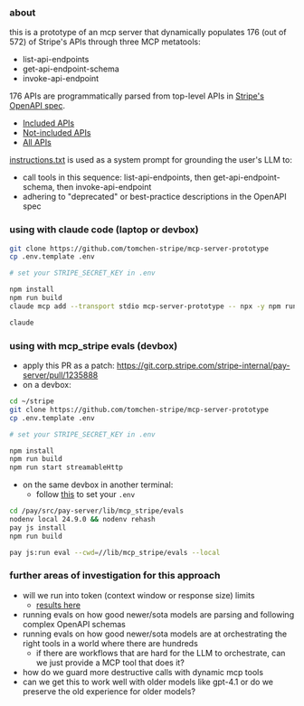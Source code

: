 ### about
this is a prototype of an mcp server that dynamically populates 176 (out of 572) of Stripe's APIs through three MCP metatools:

- list-api-endpoints
- get-api-endpoint-schema
- invoke-api-endpoint

176 APIs are programmatically parsed from top-level APIs in [Stripe's OpenAPI spec](https://raw.githubusercontent.com/stripe/openapi/refs/heads/master/openapi/spec3.json).

* [Included APIs](https://github.com/tomchen-stripe/mcp-server-response-token-sizes/blob/main/apis/included.csv)
* [Not-included APIs](https://github.com/tomchen-stripe/mcp-server-response-token-sizes/blob/main/apis/not-included.csv)
* [All APIs](https://github.com/tomchen-stripe/mcp-server-response-token-sizes/blob/main/apis/all.csv)

[instructions.txt](#instructions.txt) is used as a system prompt for grounding the user's LLM to:

- call tools in this sequence: list-api-endpoints, then get-api-endpoint-schema, then invoke-api-endpoint
- adhering to "deprecated" or best-practice descriptions in the OpenAPI spec

### using with claude code (laptop or devbox)

```bash
git clone https://github.com/tomchen-stripe/mcp-server-prototype
cp .env.template .env

# set your STRIPE_SECRET_KEY in .env

npm install
npm run build
claude mcp add --transport stdio mcp-server-prototype -- npx -y npm run start

claude
```

### using with mcp_stripe evals (devbox)

- apply this PR as a patch: https://git.corp.stripe.com/stripe-internal/pay-server/pull/1235888
- on a devbox:
```bash
cd ~/stripe
git clone https://github.com/tomchen-stripe/mcp-server-prototype
cp .env.template .env

# set your STRIPE_SECRET_KEY in .env

npm install
npm run build
npm run start streamableHttp
```

- on the same devbox in another terminal:
   - follow [this](https://trailhead.corp.stripe.com/docs/developer-ai/mcp/evaluating-agent-toolkit-and-mcp#how-to-run-evals) to set your `.env`
```bash
cd /pay/src/pay-server/lib/mcp_stripe/evals
nodenv local 24.9.0 && nodenv rehash
pay js install
npm run build

pay js:run eval --cwd=//lib/mcp_stripe/evals --local
```

### further areas of investigation for this approach

- will we run into token (context window or response size) limits
   - [results here](https://github.com/tomchen-stripe/mcp-server-response-token-sizes)
- running evals on how good newer/sota models are parsing and following complex OpenAPI schemas
- running evals on how good newer/sota models are at orchestrating the right tools in a world where there are hundreds
   - if there are workflows that are hard for the LLM to orchestrate, can we just provide a MCP tool that does it?
- how do we guard more destructive calls with dynamic mcp tools 
- can we get this to work well with older models like gpt-4.1 or do we preserve the old experience for older models?